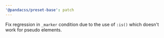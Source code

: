 ```yaml
---
'@pandacss/preset-base': patch
---
```


Fix regression in `_marker` condition due to the use of `:is()` which doesn't work for pseudo elements.
